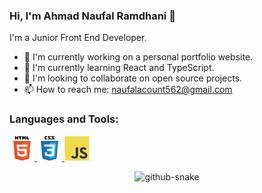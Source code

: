 ### Hi, I'm Ahmad Naufal Ramdhani 👋

I'm a Junior Front End Developer.

- 🔭 I'm currently working on a personal portfolio website.
- 🌱 I'm currently learning React and TypeScript.
- 👯 I'm looking to collaborate on open source projects.
- 📫 How to reach me: [naufalacount562@gmail.com](mailto:naufalacount562@gmail.com)


<h3 align="left">Languages and Tools:</h3>
<p align="left"> <a href="https://www.w3.org/html/" target="_blank" rel="noreferrer"> <img src="https://raw.githubusercontent.com/devicons/devicon/master/icons/html5/html5-original-wordmark.svg" alt="html5" width="40" height="40"/> </a> <a href="https://www.w3schools.com/css/" target="_blank" rel="noreferrer"> <img src="https://raw.githubusercontent.com/devicons/devicon/master/icons/css3/css3-original-wordmark.svg" alt="css3" width="40" height="40"/> </a> <a href="https://developer.mozilla.org/en-US/docs/Web/JavaScript" target="_blank" rel="noreferrer"> <img src="https://raw.githubusercontent.com/devicons/devicon/master/icons/javascript/javascript-original.svg" alt="javascript" width="40" height="40"/> </a></p>

<div align="center">
  <picture>
    <source media="(prefers-color-scheme: dark)" srcset="https://raw.githubusercontent.com/naufalprofile/naufalprofile/output/github-snake-dark.svg" />
    <source media="(prefers-color-scheme: light)" srcset="https://raw.githubusercontent.com/naufalprofile/naufalprofile/output/github-snake.svg" />
    <img alt="github-snake" src="https://raw.githubusercontent.com/naufalprofile/naufalprofile/output/github-snake.svg" />
  </picture>
</div>

